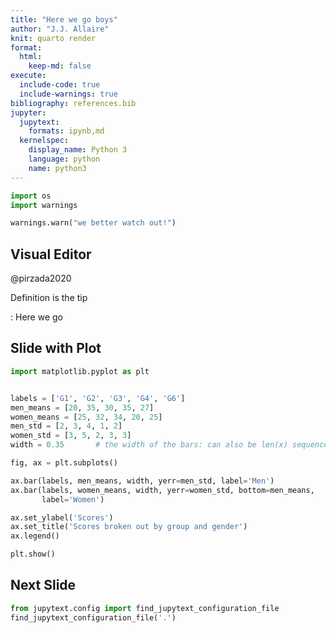 ```yaml
---
title: "Here we go boys"
author: "J.J. Allaire"
knit: quarto render
format:
  html:
    keep-md: false
execute:
  include-code: true
  include-warnings: true
bibliography: references.bib
jupyter:
  jupytext:
    formats: ipynb,md
  kernelspec:
    display_name: Python 3
    language: python
    name: python3
---
```


```python tags=["remove-cell"]
import os
import warnings
```


```python
warnings.warn("we better watch out!")
```


## Visual Editor

@pirzada2020

Definition is the tip

: Here we go

## Slide with Plot

```python tags=["remove-code"]
import matplotlib.pyplot as plt


labels = ['G1', 'G2', 'G3', 'G4', 'G6']
men_means = [20, 35, 30, 35, 27]
women_means = [25, 32, 34, 20, 25]
men_std = [2, 3, 4, 1, 2]
women_std = [3, 5, 2, 3, 3]
width = 0.35       # the width of the bars: can also be len(x) sequence

fig, ax = plt.subplots()

ax.bar(labels, men_means, width, yerr=men_std, label='Men')
ax.bar(labels, women_means, width, yerr=women_std, bottom=men_means,
       label='Women')

ax.set_ylabel('Scores')
ax.set_title('Scores broken out by group and gender')
ax.legend()

plt.show()
```


## Next Slide

```python
from jupytext.config import find_jupytext_configuration_file
find_jupytext_configuration_file('.')
```


